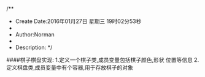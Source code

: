 /**
* Create Date:2016年01月27日 星期三 19时02分53秒
* 
* Author:Norman
* 
* Description: 
*/

####棋子棋盘实现:
    1.定义一个棋子类,成员变量包括棋子颜色,形状 位置等信息
    2.定义棋盘类,成员变量中有个容器,用于存放棋子的对象

